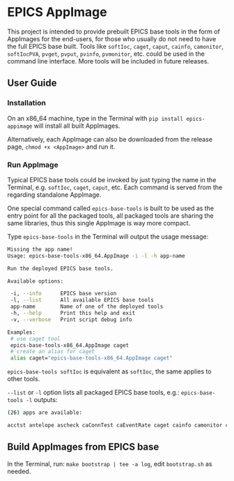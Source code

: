 # EPICS AppImage

This project is intended to provide prebuilt EPICS base tools in the form
of AppImages for the end-users, for those who usually do not need to have the full
EPICS base built. Tools like ``softIoc``, ``caget``, ``caput``, ``cainfo``,
``camonitor``, ``softIocPVA``, ``pvget``, ``pvput``, ``pvinfo``,
``pvmonitor``, etc. could be used in the command line interface. More tools
will be included in future releases.

## User Guide

### Installation
On an x86_64 machine, type in the Terminal with ``pip install epics-appimage`` will install all built AppImages.

Alternatively, each AppImage can also be downloaded from the release page,
``chmod +x <AppImage>`` and run it.

### Run AppImage
Typical EPICS base tools could be invoked by just typing the name in the
Terminal, e.g. ``softIoc``, ``caget``, ``caput``, etc. Each command is
served from the regarding standalone AppImage.

One special command called ``epics-base-tools`` is built to be used as the
entry point for all the packaged tools, all packaged tools are sharing the
same libraries, thus this single AppImage is way more compact.

Type ``epics-base-tools`` in the Terminal will output the usage message:
```bash
Missing the app name!
Usage: epics-base-tools-x86_64.AppImage -i -l -h app-name

Run the deployed EPICS base tools.

Available options:

 -i, --info      EPICS base version
 -l, --list      All available EPICS base tools
 app-name        Name of one of the deployed tools
 -h, --help      Print this help and exit
 -v, --verbose   Print script debug info

Examples:
 # use caget tool
 epics-base-tools-x86_64.AppImage caget
 # create an alias for caget
 alias caget="epics-base-tools-x86_64.AppImage caget"
```

``epics-base-tools softIoc`` is equivalent as ``softIoc``, the same applies to other tools.

``--list`` or ``-l`` option lists all packaged EPICS base tools, e.g.:
``epics-base-tools -l`` outputs:
```bash
(26) apps are available:

acctst antelope ascheck caConnTest caEventRate caget cainfo camonitor caput caRepeater casw ca_test catime e_flex iocLogServer makeBpt msi p2p pvcall pvget pvinfo pvlist pvmonitor pvput softIoc softIocPVA

```

## Build AppImages from EPICS base
In the Terminal, run: ``make bootstrap | tee -a log``, edit `bootstrap.sh` as needed.
